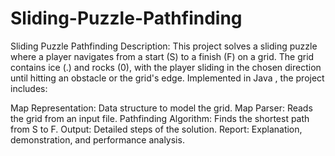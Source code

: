 # Sliding-Puzzle-Pathfinding

Sliding Puzzle Pathfinding
Description:
This project solves a sliding puzzle where a player navigates from a start (S) to a finish (F) on a grid. The grid contains ice (.) and rocks (0), with the player sliding in the chosen direction until hitting an obstacle or the grid's edge. Implemented in Java , the project includes:

Map Representation: Data structure to model the grid.
Map Parser: Reads the grid from an input file.
Pathfinding Algorithm: Finds the shortest path from S to F.
Output: Detailed steps of the solution.
Report: Explanation, demonstration, and performance analysis.
